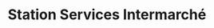 ---
title: "Station Services Intermarché"
url: /pont-de-roide-vermondans/station-services-intermarche/
shop: Gasflaschen
---